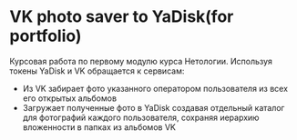 # VK photo saver to YaDisk(for portfolio)

Курсовая работа по первому модулю курса Нетологии. Используя токены YaDisk и VK обращается к сервисам: 
* Из VK забирает фото указанного оператором пользователя из всех его открытых альбомов
* Загружает полученные фото в YaDisk создавая отдельный каталог для фотографий каждого пользователя, сохраняя иерархию вложенности в папках из альбомов VK
